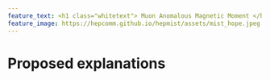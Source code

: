 ```yaml
---
feature_text: <h1 class="whitetext"> Muon Anomalous Magnetic Moment </h1>
feature_image: https://hepcomm.github.io/hepmist/assets/mist_hope.jpeg
---
```

# Proposed explanations
